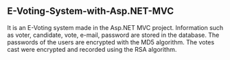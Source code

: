 ## E-Voting-System-with-Asp.NET-MVC

It is an E-Voting system made in the Asp.NET MVC project. Information such as voter, candidate, vote, e-mail, password are stored in the database. The passwords of the users are encrypted with the MD5 algorithm. The votes cast were encrypted and recorded using the RSA algorithm.
